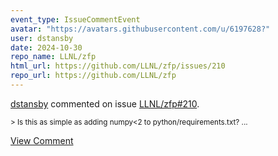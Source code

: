 ```yaml
---
event_type: IssueCommentEvent
avatar: "https://avatars.githubusercontent.com/u/6197628?"
user: dstansby
date: 2024-10-30
repo_name: LLNL/zfp
html_url: https://github.com/LLNL/zfp/issues/210
repo_url: https://github.com/LLNL/zfp
---
```


<a href='https://github.com/dstansby' target='_blank'>dstansby</a> commented on issue <a href='https://github.com/LLNL/zfp/issues/210' target='_blank'>LLNL/zfp#210</a>.

<small>> Is this as simple as adding numpy<2 to python/requirements.txt?...</small>

<a href='https://github.com/LLNL/zfp/issues/210' target='_blank'>View Comment</a>